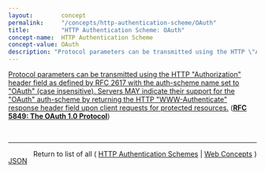 ```yaml
---
layout:        concept
permalink:     "/concepts/http-authentication-scheme/OAuth"
title:         "HTTP Authentication Scheme: OAuth"
concept-name:  HTTP Authentication Scheme
concept-value: OAuth
description: "Protocol parameters can be transmitted using the HTTP \"Authorization\" header field as defined by RFC 2617 with the auth-scheme name set to \"OAuth\" (case insensitive). Servers MAY indicate their support for the \"OAuth\" auth-scheme by returning the HTTP \"WWW-Authenticate\" response header field upon client requests for protected resources."
---
```


[Protocol parameters can be transmitted using the HTTP "Authorization" header field as defined by RFC 2617 with the auth-scheme name set to "OAuth" (case insensitive). Servers MAY indicate their support for the "OAuth" auth-scheme by returning the HTTP "WWW-Authenticate" response header field upon client requests for protected resources.](http://tools.ietf.org/html/rfc5849#section-3.5.1 "Read documentation for HTTP Authentication Scheme &#34;OAuth&#34;") (**[RFC 5849: The OAuth 1.0 Protocol](/specs/IETF/RFC/5849 "OAuth provides a method for clients to access server resources on behalf of a resource owner (such as a different client or an end-user). It also provides a process for end-users to authorize third-party access to their server resources without sharing their credentials (typically, a username and password pair), using user-agent redirections.")**)

<br/>
<hr/>

<p style="float : left"><a href="./OAuth.json" title="JSON representing this particular Web Concept value">JSON</a></p>
<p style="text-align: right">Return to list of all ( <a href="../http-authentication-scheme/">HTTP Authentication Schemes</a> | <a href="../">Web Concepts</a> )</p>

